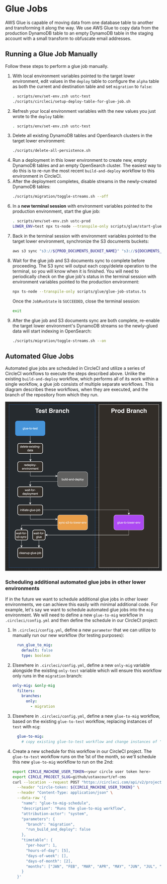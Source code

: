 # Glue Jobs 

AWS Glue is capable of moving data from one database table to another and transforming it along the way. We use AWS Glue to copy data from the production DynamoDB table to an empty DynamoDB table in the staging account with a small transform to obfuscate email addresses.

## Running a Glue Job Manually

Follow these steps to perform a glue job manually.

1. With local environment variables pointed to the target lower environment, edit values in the `deploy` table to configure the `alpha` table as both the current and destination table and set `migration` to `false`:
   ```zsh
   . scripts/env/set-env.zsh ustc-test
   ./scripts/circleci/setup-deploy-table-for-glue-job.sh
   ```
1. Refresh your local environment variables with the new values you just wrote to the `deploy` table:
   ```zsh
   . scripts/env/set-env.zsh ustc-test
   ```
1. Delete all existing DynamoDB tables and OpenSearch clusters in the target lower environment:
   ```zsh
   ./scripts/delete-all-persistence.sh
   ```
1. Run a deployment in this lower environment to create new, empty DynamoDB tables and an empty OpenSearch cluster. The easiest way to do this is to re-run the most recent `build-and-deploy` workflow to this environment in CircleCI.
1. After the deployment completes, disable streams in the newly-created DynamoDB tables:
   ```zsh
   ./scripts/migration/toggle-streams.sh --off
   ```
1. In a **new terminal session** with environment variables pointed to the production environment, start the glue job:
   ```zsh
   . scripts/env/set-env.zsh ustc-prod
   LOWER_ENV=test npx ts-node --transpile-only scripts/glue/start-glue-job.ts "efcms-${LOWER_ENV}-alpha"
   ```
1. Back in the terminal session with environment variables pointed to the target lower environment, synchronize the S3 documents buckets:
   ```zsh
   aws s3 sync "s3://${PROD_DOCUMENTS_BUCKET_NAME}" "s3://${DOCUMENTS_BUCKET_NAME}" --delete --region us-east-1
   ```
1. Wait for the glue job and S3 documents sync to complete before proceeding. The S3 sync will output each copy/delete operation to the terminal, so you will know when it is finished. You will need to periodically check on the glue job's status in the terminal session with environment variables pointed to the production environment:
   ```zsh
   npx ts-node --transpile-only scripts/glue/glue-job-status.ts
   ```
   Once the `JobRunState` is `SUCCEEDED`, close the terminal session:
   ```zsh
   exit
   ```
1. After the glue job and S3 documents sync are both complete, re-enable the target lower environment's DynamoDB streams so the newly-glued data will start indexing in OpenSearch:
   ```zsh
   ./scripts/migration/toggle-streams.sh --on
   ```

## Automated Glue Jobs

Automated glue jobs are scheduled in CircleCI and utilize a series of CircleCI workflows to execute the steps described above. Unlike the existing `build-and-deploy` workflow, which performs all of its work within a single workflow, a glue job consists of multiple separate workflows. This diagram describes these workflows, when they are executed, and the branch of the repository from which they run.

![](./glue_flow.drawio.png)

### Scheduling additional automated glue jobs in other lower environments

If in the future we want to schedule additional glue jobs in other lower environments, we can achieve this easily with minimal additional code. For example, let's say we want to schedule automated glue jobs into the `mig` environment. We will need to define a new `glue-to-mig` workflow in `.circleci/config.yml` and then define the schedule in our CircleCI project:

1. In `.circleci/config.yml`, define a new `parameter` that we can utilize to manually run our new workflow (for testing purposes):
   ```yaml
     run_glue_to_mig:
       default: false
       type: boolean
   ```
1. Elsewhere in `.circleci/config.yml`, define a new `only-mig` variable alongside the existing `only-test` variable which will ensure this workflow only runs in the `migration` branch:
   ```yaml
   only-mig: &only-mig
     filters:
       branches:
         only:
           - migration
   ```
1. Elsewhere in `.circleci/config.yml`, define a new `glue-to-mig` workflow, based on the existing `glue-to-test` workflow, replacing instances of `test` with `mig`:
   ```yaml
     glue-to-mig:
       # copy existing glue-to-test workflow and change instances of 'test' to 'mig'
   ```
1. Create a new schedule for this workflow in our CircleCI project. The `glue-to-test` workflow runs on the 1st of the month, so we'll schedule this new `glue-to-mig` workflow to run on the 2nd:
   ```zsh
   export CIRCLE_MACHINE_USER_TOKEN=<your circle user token here>
   export CIRCLE_PROJECT_SLUG=github/ustaxcourt/ef-cms
   curl --location --request POST "https://circleci.com/api/v2/project/${CIRCLE_PROJECT_SLUG}/schedule" \
     --header "circle-token: ${CIRCLE_MACHINE_USER_TOKEN}" \
     --header "Content-Type: application/json" \
     --data-raw '{
       "name": "glue-to-mig-schedule",
       "description": "Runs the glue-to-mig workflow",
       "attribution-actor": "system",
       "parameters": {
         "branch": "migration",
         "run_build_and_deploy": false
       },
       "timetable": {
         "per-hour": 1,
         "hours-of-day": [5],
         "days-of-week": [],
         "days-of-month": [2],
         "months": ["JAN", "FEB", "MAR", "APR", "MAY", "JUN", "JUL", "AUG", "SEP", "OCT", "NOV", "DEC"]
       }
     }'
   ```
